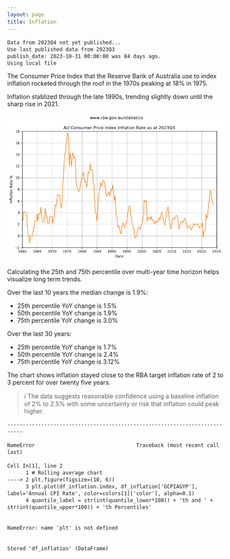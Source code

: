 ```yaml
---
layout: page
title: Inflation
---
```


    Data from 2023Q4 not yet published...
    Use last published data from 2023Q3
    publish_date: 2023-10-31 00:00:00 was 84 days ago.
    Using local file


The Consumer Price Index that the Reserve Bank of Australia use to index inflation rocketed through the roof in the 1970s peaking at 18% in 1975. 

Inflation stablized through the late 1990s, trending slightly down until the sharp rise in 2021.


    
![png](images/inflation2_6_0.png)
    


Calculating the 25th and 75th percentile over multi-year time horizon helps visualize long term trends.



Over the last 10 years the median change is 1.9%:
- 25th percentile YoY change is 1.5%
- 50th percentile YoY change is 1.9%
- 75th percentile YoY change is 3.0%

Over the last 30 years:
- 25th percentile YoY change is 1.7%
- 50th percentile YoY change is 2.4%
- 75th percentile YoY change is 3.12%



The chart shows inflation stayed close to the RBA target inflation rate of 2 to 3 percent for over twenty five years.

> ℹ The data suggests reasonable confidence using a baseline inflation of 2% to 2.5% with some uncertainty or risk that inflation could peak higher.


    ---------------------------------------------------------------------------

    NameError                                 Traceback (most recent call last)

    Cell In[1], line 2
          1 # Rolling average chart
    ----> 2 plt.figure(figsize=(10, 6))
          3 plt.plot(df_inflation.index, df_inflation['GCPIAGYP'], label='Annual CPI Rate', color=colors[1]['color'], alpha=0.1)
          4 quantile_label = str(int(quantile_lower*100)) + 'th and ' + str(int(quantile_upper*100)) + 'th Percentiles'


    NameError: name 'plt' is not defined


    Stored 'df_inflation' (DataFrame)

